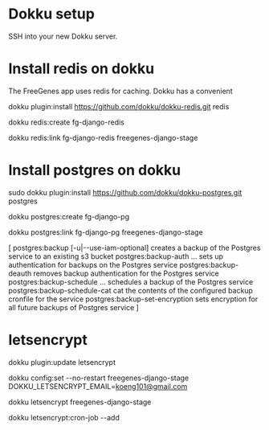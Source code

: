 

# Dokku setup
SSH into your new Dokku server.

# Install redis on dokku
The FreeGenes app uses redis for caching. Dokku has a convenient 

dokku plugin:install https://github.com/dokku/dokku-redis.git redis

dokku redis:create fg-django-redis

dokku redis:link fg-django-redis freegenes-django-stage


# Install postgres on dokku
sudo dokku plugin:install https://github.com/dokku/dokku-postgres.git postgres

dokku postgres:create fg-django-pg

dokku postgres:link fg-django-pg freegenes-django-stage

[
    postgres:backup <service> <bucket-name> [-u|--use-iam-optional]                 creates a backup of the Postgres service to an existing s3 bucket
    postgres:backup-auth <service> <aws-access-key-id> <aws-secret-access-key>...   sets up authentication for backups on the Postgres service
    postgres:backup-deauth <service>                                                removes backup authentication for the Postgres service
    postgres:backup-schedule <service> <schedule> <bucket-name>...                  schedules a backup of the Postgres service
    postgres:backup-schedule-cat <service>                                          cat the contents of the configured backup cronfile for the service
    postgres:backup-set-encryption <service> <passphrase>                           sets encryption for all future backups of Postgres service
]



# letsencrypt

dokku plugin:update letsencrypt

dokku config:set --no-restart freegenes-django-stage DOKKU_LETSENCRYPT_EMAIL=koeng101@gmail.com

dokku letsencrypt freegenes-django-stage

dokku letsencrypt:cron-job --add

